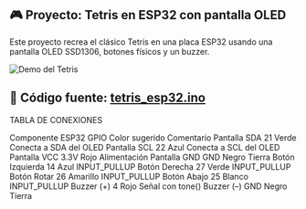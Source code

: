## 🎮 Proyecto: Tetris en ESP32 con pantalla OLED

Este proyecto recrea el clásico Tetris en una placa ESP32 usando una pantalla OLED SSD1306, botones físicos y un buzzer.

![Demo del Tetris](tetris_Esp32.png)

🔗 Código fuente: [tetris_esp32.ino](TETRIS_ESP32-DevModule.ino)
-----------------------
TABLA DE CONEXIONES

Componente          ESP32 GPIO           Color sugerido        Comentario
Pantalla SDA        21                   Verde                 Conecta a SDA del OLED
Pantalla SCL        22                   Azul                  Conecta a SCL del OLED
Pantalla VCC        3.3V                 Rojo                  Alimentación
Pantalla GND        GND                  Negro                 Tierra
Botón Izquierda     14                   Azul                  INPUT_PULLUP
Botón Derecha       27                   Verde                 INPUT_PULLUP
Botón Rotar         26                   Amarillo              INPUT_PULLUP
Botón Abajo         25                   Blanco                INPUT_PULLUP
Buzzer (+)          4                    Rojo                  Señal con tone()
Buzzer (–)          GND                  Negro                 Tierra
